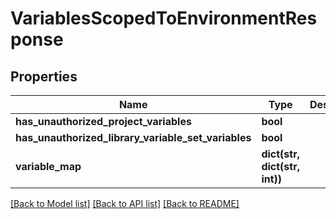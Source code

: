 # VariablesScopedToEnvironmentResponse

## Properties
Name | Type | Description | Notes
------------ | ------------- | ------------- | -------------
**has_unauthorized_project_variables** | **bool** |  | [optional] 
**has_unauthorized_library_variable_set_variables** | **bool** |  | [optional] 
**variable_map** | **dict(str, dict(str, int))** |  | [optional] 

[[Back to Model list]](../README.md#documentation-for-models) [[Back to API list]](../README.md#documentation-for-api-endpoints) [[Back to README]](../README.md)


